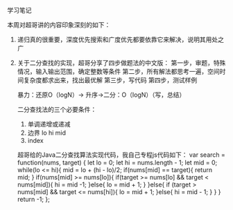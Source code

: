 学习笔记

本周对超哥讲的内容印象深刻的如下：
1. 递归真的很重要，深度优先搜索和广度优先都要依靠它来解决，说明其用处之广
2. 关于二分查找的实现，超哥分享了四步做题法的中文版：
   第一步，审题，特殊情况，输入输出范围，确定整数等条件
   第二步，所有解法都思考一遍，空间时间复杂度都求出来，找出最优解
   第三步，写代码
   第四步，测试样例
   
   暴力：还原O（logN）-> 升序->二分：O（logN）（写，总结）
   
   二分查找法的三个必要条件：
   1. 单调递增或递减
   2. 边界  lo  hi  mid
   3. index
   
   超哥给的Java二分查找算法实现代码，我自己专程js代码如下：
   var search = function(nums, target) {
   let lo = 0;
   let hi = nums.length - 1;
   let mid = 0;
   while(lo <= hi){
       mid = lo + (hi - lo)/2;
       if(nums[mid] == target){
           return mid;
       }
       if(nums[mid] >= nums[lo]){
           if(target >= nums[lo] && target < nums[mid]){
               hi = mid -1;
           }else{
               lo = mid + 1;
           }
       }else{
           if (target > nums[mid] && target <= nums[hi]){
               lo = mid + 1;
           }else{
               hi = mid - 1;
           }
       }
   }
   return -1;
};


   
   
   
   
   
   
   
   
